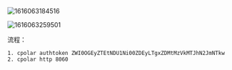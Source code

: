 ![1616063184516](C:\Users\fengpan\AppData\Roaming\Typora\typora-user-images\1616063184516.png)

![1616063259501](C:\Users\fengpan\AppData\Roaming\Typora\typora-user-images\1616063259501.png)

流程：

```
1. cpolar authtoken ZWI0OGEyZTEtNDU1Ni00ZDEyLTgxZDMtMzVkMTJhN2JmNTkw
2. cpolar http 8060
```

